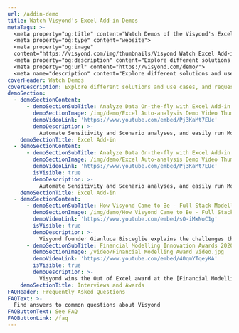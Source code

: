 ```yaml
---
url: /addin-demo
title: Watch Visyond's Excel Add-in Demos
metaTags: >-
  <meta property="og:title" content="Watch Demos of the Visyond's Excel Add-in">
  <meta property="og:type" content="website">
  <meta property="og:image"
  content="https://visyond.com/img/thumbnails/Visyond Watch Excel Add-in Demo thumbnail 1200x628.png">
  <meta property="og:description" content="Explore different solutions and use cases, and request a live demo if you want to take a deep dive into specific aspects of the platform">
  <meta property="og:url" content="https://visyond.com/demo/">
  <meta name="description" content="Explore different solutions and use cases, and request a live demo if you want to take a deep dive into specific aspects of the platform">
coverHeader: Watch Demos
coverDescription: Explore different solutions and use cases, and request a live demo if you want to take a deep dive into specific aspects of the platform
demoSection:
  - demoSectionContent:
      - demoSectionSubTitle: Analyze Data On-the-fly with Excel Add-in
        demoSectionImage: /img/demo/Excel Auto-analysis Demo Video Thumbnail.jpg
        demoVideoLink: 'https://www.youtube.com/embed/Pj3KaMt7EUc'
        demoDescription: >-
          Automate Sensitivity and Scenario analyses, and easily run Monte Carlo simulations with Visyond’s Excel add-in ([download from Microsoft Store](https://appsource.microsoft.com/en-us/product/office/WA200002940)).  
    demoSectionTitle: Excel Add-in
  - demoSectionContent:
      - demoSectionSubTitle: Analyze Data On-the-fly with Excel Add-in
        demoSectionImage: /img/demo/Excel Auto-analysis Demo Video Thumbnail.jpg
        demoVideoLink: 'https://www.youtube.com/embed/Pj3KaMt7EUc'
        isVisible: true
        demoDescription: >-
          Automate Sensitivity and Scenario analyses, and easily run Monte Carlo simulations with Visyond’s Excel add-in ([download from Microsoft Store](https://appsource.microsoft.com/en-us/product/office/WA200002940)).  
    demoSectionTitle: Excel Add-in
  - demoSectionContent:
      - demoSectionSubTitle: How Visyond Came to Be - Full Stack Modeller Interview
        demoSectionImage: /img/demo/How Visyond Came to Be - Full Stack Modeller Interview.jpg
        demoVideoLink: 'https://www.youtube.com/embed/sO-iMxNoC1g'
        isVisible: true
        demoDescription: >-
          Visyond founder Gianluca Bisceglie explains the challenges the Visyond platform solves and gives a live demo.  
      - demoSectionSubTitle: Financial Modelling Innovation Awards 2020
        demoSectionImage: /video/Financial Modelling Award Video.jpg
        demoVideoLink: 'https://www.youtube.com/embed/40qmYTqeyKA'
        isVisible: true
        demoDescription: >-
          Visyond wins the Out of Excel award at the [Financial Modelling Innovation Awards 2020](/financial-modelling-innovation-awards-2020)!
    demoSectionTitle: Interviews and Awards  
FAQHeader: Frequently Asked Questions
FAQText: >-
  Find answers to common questions about Visyond
FAQButtonText: See FAQ
FAQButtonLink: /faq
---
```



